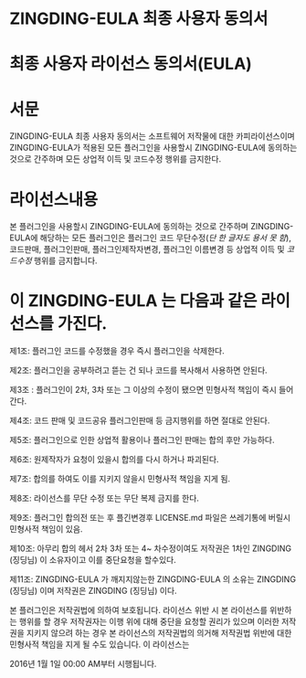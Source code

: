 # ZINGDING-EULA 최종 사용자 동의서
# 최종 사용자 라이선스 동의서(EULA)

# 서문

ZINGDING-EULA 최종 사용자 동의서는 소프트웨어 저작물에 대한 카피라이선스이며 ZINGDING-EULA가 적용된 모든 플러그인을 사용할시 ZINGDING-EULA에 동의하는 것으로 간주하며 모든 상업적 이득 및 코드수정 행위를 금지한다.

# 라이선스내용

본 플러그인을 사용할시 ZINGDING-EULA에 동의하는 것으로 간주하며 ZINGDING-EULA에 해당하는 모든 플러그인은 플러그인 코드 무단수정(*단 한 글자도 용서 못 함*), 코드판매, 플러그인판매, 플러그인제작자변경, 플러그인 이름변경 등 상업적 이득 및 *코드수정* 행위를 금지합니다.

# 이 ZINGDING-EULA 는 다음과 같은 라이선스를 가진다.
제1조: 플러그인 코드를 수정했을 경우 즉시 플러그인을 삭제한다.

제2조: 플러그인을 공부하려고 뜯는 건 되나 코드를 복사해서 사용하면 안된다.

제3조 : 플러그인이 2차, 3차 또는 그 이상의 수정이 됐으면 민형사적 책임이 즉시 들어간다.

제4조: 코드 판매 및 코드공유 플러그인판매 등 금지행위를 하면 절대로 안된다.

제5조: 플러그인으로 인한 상업적 활용이나 플러그인 판매는 합의 후만 가능하다.

제6조: 원제작자가 요청이 있을시 합의를 다시 하거나 파괴된다.

제7조: 합의를 하여도 이를 지키지 않을시 민형사적 책임을 지게 됨.

제8조: 라이선스를 무단 수정 또는 무단 복제 금지를 한다.

제9조: 플러그인 합의전 또는 후 플긴변경후 LICENSE.md 파일은 쓰레기통에 버릴시 민형사적 책임이 있음.

제10조: 아무리 합의 헤서 2차 3차 또는 4~ 차수정이여도 저작권은 1차인 ZINGDING (징딩님) 이 소유자이고 이를 중단요청을 할수있다.

제11조: ZINGDING-EULA 가 깨지지않는한 ZINGDING-EULA 의 소유는 ZINGDING (징딩님) 이며 저작권은 ZINGDING (징딩님) 이다. 

본 플러그인은 저작권법에 의하여 보호됩니다.
라이선스 위반 시
본 라이선스를 위반하는 행위를 할 경우 저작권자는 이행 위에 대해 중단을 요청할 권리가 있으며 이러한 저작권을 지키지 않으려 하는 경우 본 라이선스의 저작권법의 의거해 저작권법 위반에 대한 민형사적 책임을 지게 될 수도 있습니다.
이 라이선스는 

2016년 1월 1일 00:00 AM부터 시행됩니다.
